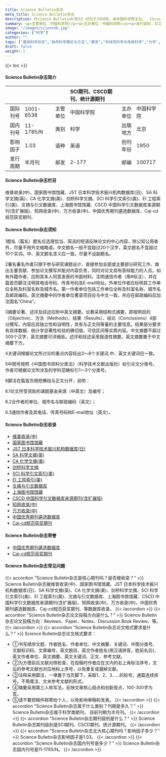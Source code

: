 ```yaml
---
title: Science Bulletin杂志
meta_title: Science Bulletin杂志
description: 《Science Bulletin》（旬刊）创刊于1950年，由中国科学院主办。 《Science Bulletin》报道自然科学各学科基础理论和应用研究方面具有创新性和和高水平的、具有重要意义的最新研究成果，要求文章的可读性强，能在一个比较宽范的学术领域产生深刻的影响。我们的目标是：成为国内外读者了解中国乃至世界范围的自然科学各研究领域最新成果的主要窗口之一。 《Science Bulletin》致力于快速报道自然科学各学科基础理论和应用研究的最新研究动态、消息、进展，点评研究动态和学科发展趋势。要求文章短小精悍，可读性强，能在比较宽泛的学术领域产生影响。
summary: <p>主管单位：中国科学院</p><p>主办单位：中国科学院</p><p>发行级别：SCI期刊、CSCD期刊、统计源期刊</p><p>发行周期：半月刊</p>
image: "/images/scienceb.jpg"
categories: ["科学"]
author: ""
tags: ["基础科学综合","自然科学理论与方法","数学","非线性科学与系统科学","力学","物理学","生物学","天文学","自然地理学测绘学","气象学","海洋学","地质学","地球物理学","资源科学",]
draft: false
weight: 1
---
```


{{< toc >}}

#### Science Bulletin杂志简介
|               |                               |               | SCI期刊、CSCD期刊、统计源期刊        |               |                           |
| ------------: | :---------------------------- | ------------: | :---------------------------- | ------------: | :------------------------ |
| 国际刊号      | 1001-6538   | 主管单位      | 中国科学院     | 主办单位      | 中国科学院     |
| 国内刊号      | 11-1785/N        | 类别          | 科学       | 出版地方      | 北京           |
| 影响因子      | 1.03        | 语种          | 英语             | 创刊年份      | 1950    |
| 发行周期      | 半月刊    | 邮发          | 2-177              | 邮编          | 100717      |

#### Science Bulletin杂志栏目
<span>维普收录(中)</span>、<span>国家图书馆馆藏</span>、<span>JST 日本科学技术振兴机构数据库(日)</span>、<span>SA 科学文摘(英)</span>、<span>CA 化学文摘(美)</span>、<span>剑桥科学文摘</span>、<span>SCI 科学引文索引(美)</span>、<span>EI 工程索引(美)</span>、<span>文摘与引文数据库</span>、<span>上海图书馆馆藏</span>、<span>CSCD 中国科学引文数据库来源期刊(含扩展版)</span>、<span>知网收录(中)</span>、<span>万方收录(中)</span>、<span>中国优秀期刊遴选数据库</span>、<span>Caj-cd规范获奖期刊</span>、

#### Science Bulletin杂志须知
<p><p>
	1题名（篇名）题名应选用恰当、简洁的短语反映论文的中心内容，除公知公用者外，尽量不用外文缩略语。中文题名一般不宜超过20个汉字，英文题名不宜超过10个实词。中、英文题名含义应一致。尽量不设副题名。
</p><p>
	2署名署名作者只限于参与研究课题设计、直接参加全部或主要部分研究工作、做出主要贡献、参加论文撰写并能对内容负责，同时对论文具有答辩能力的人员。如有外籍作者，应附其本人同意发表的书面材料。注明通信作者（用#标注），并在篇首页脚注注明其电话号码、传真号码及E-mail地址。外单位作者应标明其工作单位全称及科室名称及城市名。第一作者单位包括工作单位全称及科室名称、城市名及邮政编码。英文摘要中的作者单位著录项目应与中文一致，并应在邮政编码后加注国名“China”。
</p><p>
	3摘要论著、述评及综述应附中英文摘要。论著采用结构式摘要，即按照目的（Objective）、方法（Methods）、结果（Results）、结论（Conclusions）4部分撰写。内容应具独立性和自明性，具有与正文同等量的主要信息。结果部分要求有具体数据、统计学显著性检验的确切值，可信区间等实质内容。中文摘要不超过300个汉字，英文摘要可详细些。述评和综述采用报道性摘要。英文摘要置于中文摘要下方。
</p><p>
	4关键词根据论文所讨论的重点内容标出3～8个关键词,中、英文关键词应一致。
</p><p>
	5中图号按照《中国图书资料分类法》（科学技术文献出版社）标引论文分类号。作者可根据论文所涉及的学科范畴标引1～3个分类号。
</p><p>
	6脚注在篇首页用短横线与正文分开，说明：
</p><p>
	6.1论文所受资助的课题基金来源（中英文）及编号；
</p><p>
	6.2合作者的单位、城市名与邮政编码（英文）；
</p><p>
	6.3通信作者及其电话、传真号码和E-mail地址（英文）。
</p></p>


#### Science Bulletin杂志收录
<ul>
    <li class="inline-block">
        <a class="bg-theme-light hover:bg-primary dark:bg-darkmode-theme-light dark:hover:bg-darkmode-primary dark:hover:text-dark m-1 block rounded px-3 py-1 hover:text-white" href="#Science Bulletin杂志收录">
        维普收录(中)
        </a>
    </li>
    <li class="inline-block">
        <a class="bg-theme-light hover:bg-primary dark:bg-darkmode-theme-light dark:hover:bg-darkmode-primary dark:hover:text-dark m-1 block rounded px-3 py-1 hover:text-white" href="#Science Bulletin杂志收录">
        国家图书馆馆藏
        </a>
    </li>
    <li class="inline-block">
        <a class="bg-theme-light hover:bg-primary dark:bg-darkmode-theme-light dark:hover:bg-darkmode-primary dark:hover:text-dark m-1 block rounded px-3 py-1 hover:text-white" href="#Science Bulletin杂志收录">
        JST 日本科学技术振兴机构数据库(日)
        </a>
    </li>
    <li class="inline-block">
        <a class="bg-theme-light hover:bg-primary dark:bg-darkmode-theme-light dark:hover:bg-darkmode-primary dark:hover:text-dark m-1 block rounded px-3 py-1 hover:text-white" href="#Science Bulletin杂志收录">
        SA 科学文摘(英)
        </a>
    </li>
    <li class="inline-block">
        <a class="bg-theme-light hover:bg-primary dark:bg-darkmode-theme-light dark:hover:bg-darkmode-primary dark:hover:text-dark m-1 block rounded px-3 py-1 hover:text-white" href="#Science Bulletin杂志收录">
        CA 化学文摘(美)
        </a>
    </li>
    <li class="inline-block">
        <a class="bg-theme-light hover:bg-primary dark:bg-darkmode-theme-light dark:hover:bg-darkmode-primary dark:hover:text-dark m-1 block rounded px-3 py-1 hover:text-white" href="#Science Bulletin杂志收录">
        剑桥科学文摘
        </a>
    </li>
    <li class="inline-block">
        <a class="bg-theme-light hover:bg-primary dark:bg-darkmode-theme-light dark:hover:bg-darkmode-primary dark:hover:text-dark m-1 block rounded px-3 py-1 hover:text-white" href="#Science Bulletin杂志收录">
        SCI 科学引文索引(美)
        </a>
    </li>
    <li class="inline-block">
        <a class="bg-theme-light hover:bg-primary dark:bg-darkmode-theme-light dark:hover:bg-darkmode-primary dark:hover:text-dark m-1 block rounded px-3 py-1 hover:text-white" href="#Science Bulletin杂志收录">
        EI 工程索引(美)
        </a>
    </li>
    <li class="inline-block">
        <a class="bg-theme-light hover:bg-primary dark:bg-darkmode-theme-light dark:hover:bg-darkmode-primary dark:hover:text-dark m-1 block rounded px-3 py-1 hover:text-white" href="#Science Bulletin杂志收录">
        文摘与引文数据库
        </a>
    </li>
    <li class="inline-block">
        <a class="bg-theme-light hover:bg-primary dark:bg-darkmode-theme-light dark:hover:bg-darkmode-primary dark:hover:text-dark m-1 block rounded px-3 py-1 hover:text-white" href="#Science Bulletin杂志收录">
        上海图书馆馆藏
        </a>
    </li>
    <li class="inline-block">
        <a class="bg-theme-light hover:bg-primary dark:bg-darkmode-theme-light dark:hover:bg-darkmode-primary dark:hover:text-dark m-1 block rounded px-3 py-1 hover:text-white" href="#Science Bulletin杂志收录">
        CSCD 中国科学引文数据库来源期刊(含扩展版)
        </a>
    </li>
    <li class="inline-block">
        <a class="bg-theme-light hover:bg-primary dark:bg-darkmode-theme-light dark:hover:bg-darkmode-primary dark:hover:text-dark m-1 block rounded px-3 py-1 hover:text-white" href="#Science Bulletin杂志收录">
        知网收录(中)
        </a>
    </li>
    <li class="inline-block">
        <a class="bg-theme-light hover:bg-primary dark:bg-darkmode-theme-light dark:hover:bg-darkmode-primary dark:hover:text-dark m-1 block rounded px-3 py-1 hover:text-white" href="#Science Bulletin杂志收录">
        万方收录(中)
        </a>
    </li>
    <li class="inline-block">
        <a class="bg-theme-light hover:bg-primary dark:bg-darkmode-theme-light dark:hover:bg-darkmode-primary dark:hover:text-dark m-1 block rounded px-3 py-1 hover:text-white" href="#Science Bulletin杂志收录">
        中国优秀期刊遴选数据库
        </a>
    </li>
    <li class="inline-block">
        <a class="bg-theme-light hover:bg-primary dark:bg-darkmode-theme-light dark:hover:bg-darkmode-primary dark:hover:text-dark m-1 block rounded px-3 py-1 hover:text-white" href="#Science Bulletin杂志收录">
        Caj-cd规范获奖期刊
        </a>
    </li>
</ul>



#### Science Bulletin杂志荣誉
<ul>
    <li class="inline-block">
        <a class="bg-theme-light hover:bg-primary dark:bg-darkmode-theme-light dark:hover:bg-darkmode-primary dark:hover:text-dark m-1 block rounded px-3 py-1 hover:text-white" href="#Science Bulletin杂志荣誉">
        中国优秀期刊遴选数据库
        </a>
    </li>
    <li class="inline-block">
        <a class="bg-theme-light hover:bg-primary dark:bg-darkmode-theme-light dark:hover:bg-darkmode-primary dark:hover:text-dark m-1 block rounded px-3 py-1 hover:text-white" href="#Science Bulletin杂志荣誉">
        Caj-cd规范获奖期刊
        </a>
    </li>
</ul>












#### Science Bulletin杂志常见问题
{{< accordion "Science Bulletin杂志是核心期刊吗？是否被收录？" >}}
Science Bulletin杂志被维普收录(中)、国家图书馆馆藏、JST 日本科学技术振兴机构数据库(日)、SA 科学文摘(英)、CA 化学文摘(美)、剑桥科学文摘、SCI 科学引文索引(美)、EI 工程索引(美)、文摘与引文数据库、上海图书馆馆藏、CSCD 中国科学引文数据库来源期刊(含扩展版)、知网收录(中)、万方收录(中)、中国优秀期刊遴选数据库、Caj-cd规范获奖期刊、等数据库收录。
{{< /accordion >}}
{{< accordion "Science Bulletin杂志论文投稿方向是什么？" >}}
Science Bulletin杂志论文投稿方向：Reviews、Paper、Notes、Discussion Book Review、等。
{{< /accordion >}}
{{< accordion "Science Bulletin杂志论文格式要求是什么？" >}}
Science Bulletin杂志论文格式要求：
- ①书写顺序文题、作者姓名、作者单位、中文摘要、关键词、中图分类号、文献标识码、文章编号、英文题目、英文作者姓名(用汉语拼音，姓前名后)，英文作者单位、英文摘要、英文关键词、正文、参考文献。
- ②为方便前后文献对照检查，在投稿时作者应在文内的右上角标注序号，文后的参考文献也对应地标上序号，以免重复或漏掉文献。
- ③注释采用脚注，一律置于当页脚下，采取1、2、3……的标号，通篇连续排号。不用尾注、文末参考文献的形式。
- ④摘要采用第三人称写法，反映文章核心观点和创新观点，100-300字为宜。
- ⑤请不要把稿件邮寄给个人，以免影响审稿和发表。
{{< /accordion >}}
{{< accordion "Science Bulletin杂志属于什么类别？刊期是多久？" >}}
Science Bulletin杂志属于科学类期刊， 目前刊期为半月刊。
{{< /accordion >}}
{{< accordion "Science Bulletin杂志期刊级别是什么？" >}}
Science Bulletin杂志期刊级别是SCI期刊、CSCD期刊、统计源期刊。
{{< /accordion >}}
{{< accordion "Science Bulletin杂志北大核心期刊吗？影响因子多少？" >}}
Science Bulletin杂志影响因子是1.03。
{{< /accordion >}}
{{< accordion "Science Bulletin杂志国内刊号是多少？" >}}
Science Bulletin杂志国内刊号是11-1785/N。
{{< /accordion >}}
